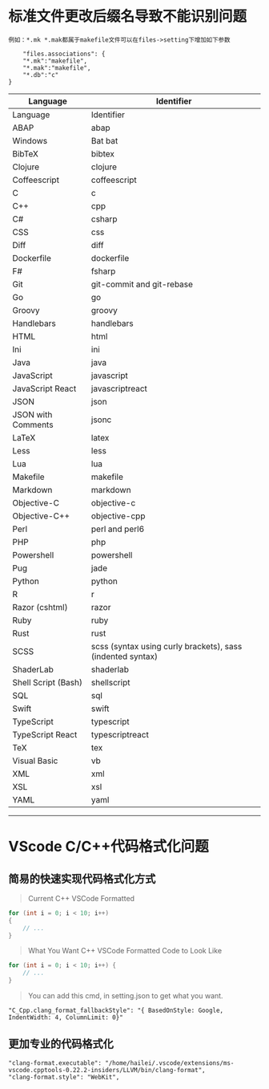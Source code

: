 # 标准文件更改后缀名导致不能识别问题
 
    例如：*.mk *.mak都属于makefile文件可以在files->setting下增加如下参数
    
        "files.associations": {
        "*.mk":"makefile",
        "*.mak":"makefile",
        "*.db":"c"
    }      
|Language|Identifier|
|--------|----------|
Language|Identifier
ABAP|abap
Windows|Bat	bat
BibTeX|bibtex
Clojure|clojure
Coffeescript|coffeescript
C|c
C++|cpp
C#|csharp
CSS|css
Diff|diff
Dockerfile|dockerfile
F#|fsharp
Git|git-commit and git-rebase
Go|go
Groovy|groovy
Handlebars|handlebars
HTML|html
Ini|ini
Java|java
JavaScript|javascript
JavaScript React|javascriptreact
JSON|json
JSON with Comments|jsonc
LaTeX|latex
Less|less
Lua|lua
Makefile|makefile
Markdown|markdown
Objective-C|objective-c
Objective-C++|objective-cpp
Perl|perl and perl6
PHP|php
Powershell|powershell
Pug|jade
Python|python
R|r
Razor (cshtml)|razor
Ruby|ruby
Rust|rust
SCSS|scss (syntax using curly brackets), sass (indented syntax)
ShaderLab|shaderlab
Shell Script (Bash)|shellscript
SQL|sql
Swift|swift
TypeScript|typescript
TypeScript React|typescriptreact
TeX|tex
Visual Basic|vb
XML|xml
XSL|xsl
YAML|yaml

---
# VScode C/C++代码格式化问题

## 简易的快速实现代码格式化方式

> Current C++ VSCode Formatted
```c
for (int i = 0; i < 10; i++)
{
    // ...
}
```  
> What You Want C++ VSCode Formatted Code to Look Like
```c
for (int i = 0; i < 10; i++) {
    // ...
}
```  
> You can add this cmd, in setting.json to get what you want.
```
"C_Cpp.clang_format_fallbackStyle": "{ BasedOnStyle: Google, IndentWidth: 4, ColumnLimit: 0}"
```

## 更加专业的代码格式化  
```
"clang-format.executable": "/home/hailei/.vscode/extensions/ms-vscode.cpptools-0.22.2-insiders/LLVM/bin/clang-format",
"clang-format.style": "WebKit",
```
